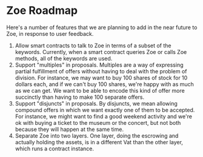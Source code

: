 # Zoe Roadmap

<Zoe-Version/>

Here's a number of features that we are planning to add in the near
future to Zoe, in response to user feedback.

1. Allow smart contracts to talk to Zoe in terms of a subset of the
   keywords. Currently, when a smart contract queries Zoe or calls Zoe
   methods, all of the keywords are used.
2. Support "multiples" in proposals. Multiples are a
   way of expressing partial fulfillment of offers without having to
   deal with the problem of division. For instance, we may want to buy
   100 shares of stock for 10 dollars each, and if we can't buy 100
   shares, we're happy with as much as we can get. We want to be able
   to encode this kind of offer more succinctly than having to make
   100 separate offers.
3. Support "disjuncts" in proposals. By disjuncts, we mean allowing
   compound offers in which we want exactly one of them to be
   accepted. For instance, we might want to find a good weekend
   activity and we're ok with buying a ticket to the museum or the
   concert, but not both because they will happen at the same time.
4. Separate Zoe into two layers. One layer, doing the escrowing and
   actually holding the assets, is in a different Vat than the other
   layer, which runs a contract instance.
